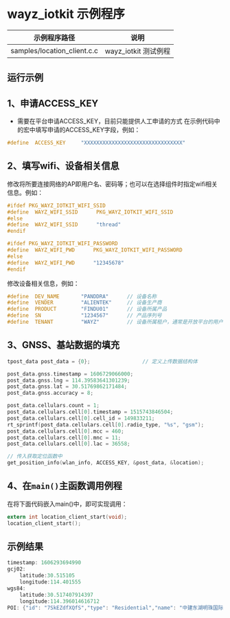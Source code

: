 # wayz_iotkit 示例程序 #

| 示例程序路径                   | 说明 |
| ----                          | ---- |
| samples/location_client.c.c   | wayz_iotkit 测试例程 |

## 运行示例 ##

## 1、申请ACCESS_KEY

- 需要在平台申请ACCESS_KEY，目前只能提供人工申请的方式
在示例代码中的宏中填写申请的ACCESS_KEY字段，例如：
```c
#define  ACCESS_KEY     "XXXXXXXXXXXXXXXXXXXXXXXXXXXXXXXX"
```
## 2、填写wifi、设备相关信息
修改将所要连接网络的AP即用户名、密码等；也可以在选择组件时指定wifi相关信息。例如：
```c
#ifdef PKG_WAYZ_IOTKIT_WIFI_SSID
#define  WAYZ_WIFI_SSID      PKG_WAYZ_IOTKIT_WIFI_SSID
#else
#define  WAYZ_WIFI_SSID      "thread"
#endif

#ifdef PKG_WAYZ_IOTKIT_WIFI_PASSWORD
#define  WAYZ_WIFI_PWD      PKG_WAYZ_IOTKIT_WIFI_PASSWORD
#else
#define  WAYZ_WIFI_PWD      "12345678"
#endif
```
修改设备相关信息，例如：
```c
#define  DEV_NAME       "PANDDRA"      // 设备名称
#define  VENDER         "ALIENTEK"	   // 设备生产商
#define  PRODUCT        "FINDU01"	   // 设备所属产品
#define  SN             "1234567"	   // 产品序列号
#define  TENANT         "WAYZ"		   // 设备所属租户，通常是开放平台的用户 ID
```

## 3、GNSS、基站数据的填充

```c
tpost_data post_data = {0};					// 定义上传数据结构体

post_data.gnss.timestamp = 1606729066000;
post_data.gnss.lng = 114.39583641301239;
post_data.gnss.lat = 30.51769862171484;
post_data.gnss.accuracy = 8;

post_data.cellulars.count = 1;
post_data.cellulars.cell[0].timestamp = 1515743846504;
post_data.cellulars.cell[0].cell_id = 149833211;
rt_sprintf(post_data.cellulars.cell[0].radio_type, "%s", "gsm");
post_data.cellulars.cell[0].mcc = 460;
post_data.cellulars.cell[0].mnc = 11;
post_data.cellulars.cell[0].lac = 36558;

// 传入获取定位函数中
get_position_info(wlan_info, ACCESS_KEY, &post_data, &location); 
```

## 4、在`main()`主函数调用例程
在将下面代码嵌入main()中，即可实现调用：
```c
extern int location_client_start(void);
location_client_start();
```


## 示例结果 ##
```c
timestamp: 1606293694990 
gcj02:
	latitude:30.515105
	longitude:114.401555
wgs84:
	latitude:30.517407914397
	longitude:114.396014616712
POI: {"id": "7SkEZdfXQfS","type": "Residential","name": "中建东湖明珠国际公馆","categories":[{"id": 10200,"name": "住宅"}]}
```
